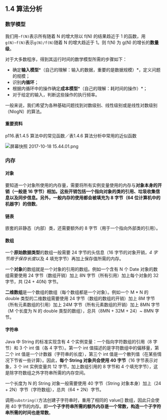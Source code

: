 ## 1.4 算法分析

### 数学模型

我们用`~f(N)`表示所有随着 N 的增大除以 f(N) 的结果趋近于 1 的函数，用`g(N)~f(N)`表示`g(N)/f(N)`随着 N 的增大趋近于 1。则 f(N) 为 g(N) 的增长的**数量级**。

对于大多数程序，得到其运行时间的数学模型所需的步骤如下：

* 确定**输入模型***（自己的理解：输入的数据，重要的是数据规模）*，定义问题的规模；
* 识别**内循环**；
* 根据内循环中的操作确定**成本模型***（自己的理解：耗时间的操作）*；
* 对于给定的输入，判断这些操作的执行频率。

一般来说，我们希望为各种基础问题找到对数级别、线性级别或是线性对数级别（NlogN）的算法。

#### 重要资料

p116.表1.4.5 算法中的常见函数／表1.4.6 算法分析中常用的近似函数

![屏幕快照 2017-10-18 15.44.01.png](http://upload-images.jianshu.io/upload_images/2702529-72f9b7c0bff489ff.png?imageMogr2/auto-orient/strip%7CimageView2/2/w/1240)

### 内存

#### 对象

要知道一个对象所使用的内存量，需要将所有实例变量使用的内存与**对象本身的开销（一般是 16 字节）**相加。这些开销包括一个指向对象的类的引用、垃圾收集信息以及同步信息。另外，一般内存的使用都会被**填充为 8 字节（64 位计算机中的机器字）的倍数**。

#### 链表

嵌套的非静态（内部）类，还需要额外的 8 字节（用于一个指向外部类的引用）。

#### 数组

一个**原始数据类型**的数组一般需要 24 字节的头信息（16 字节的对象开销，*4 字节用于保存长度*以及 4 填充字节）再加上保存值所需的内存。

一个**对象**的数组就是一个对象的引用的数组。例如一个含有 N 个 Date 对象的数组需要使用 24 字节（数组开销）加上 8N 字节（所有引用）加上每个对象的 32 字节，共 (24 + 40N) 字节。

**二维数组**是一个数组的数组（每个数组都是一个对象）。例如一个 M * N 的 double 类型的二维数组需要使用 24 字节（数组的数组的开销）加上 8M 字节（所有元素数组的引用）加上 24M 字节（所有元素数组的开销）加上 8MN 字节（M 个长度为 N 的 double 类型的数组），总共（8MN + 32M + 24）~ 8MN 字节。

#### 字符串

Java 中 String 的标准实现含有 4 个实例变量：一个指向字符数组的引用（8 字节）和 3 个 int 值（各 4 字节）。第一个 int 值描述的是字符数组中的偏移量，第二个 int 值是一个计数器（字符串的长度），第三个 int 值是一个散列值（在某些情况下节省一些计算）。因此，**每个 String 对象共会使用 40 字节**（16 字节表示对象，3 个 int 实例变量共 12 字节，加上数组引用的 8 字节和 4 个填充字节），这是除字符数组之外字符串所需的内存空间。

一个长度为 N 的 String 对象一般需要使用 40 字节（String 对象本身）加上（24 + 2N）字节（字符数组），总共（64 + 2N）字节。

调用`substring()`方法创建子字符串时，重用了相同的 value[] 数组，因此只会使用 40 字节的内存。即**一个子字符串所需的额外内存是一个常数，构造一个子字符串所需的时间也是常数**。
